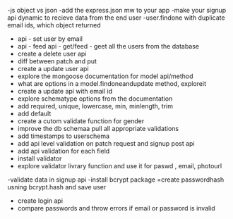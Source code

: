 -js object vs json 
-add the express.json mw to your app
-make your signup api dynamic to recieve data from the end user
-user.findone with duplicate email ids, which object returned
- api - set user by email
- api - feed api - get/feed - geet all the users from the database
- create a delete user api
- diff between patch and put 
- create a update user api
- explore the mongoose documentation for model api/method
- what are options in a model.findoneandupdate method, exploreit 
- create a update api with email id
- explore schematype options from the documentation
- add required, unique, lowercase, min, minlength, trim
- add default
- create a cutom validate function for gender
- improve the db schemaa pull all appropriate validations
- add timestamps to userschema
- add api level validation on patch request and signup post api
- add api validation for each field 
- install validator
- explore validator livrary function and use it for paswd , email, photourl

-validate data in signup api
-install bcrypt package
=create passwordhash usning bcrypt.hash and save user 
- create login api
- compare passwords and throw errors if email or password is invalid